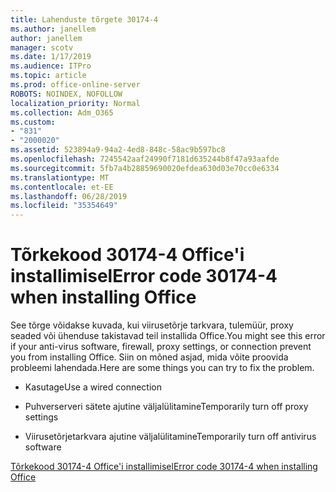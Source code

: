```yaml
---
title: Lahenduste tõrgete 30174-4
ms.author: janellem
author: janellem
manager: scotv
ms.date: 1/17/2019
ms.audience: ITPro
ms.topic: article
ms.prod: office-online-server
ROBOTS: NOINDEX, NOFOLLOW
localization_priority: Normal
ms.collection: Adm_O365
ms.custom:
- "831"
- "2000020"
ms.assetid: 523894a9-94a2-4ed8-848c-58ac9b597bc8
ms.openlocfilehash: 7245542aaf24990f7181d635244b8f47a93aafde
ms.sourcegitcommit: 5fb7a4b28859690020efdea630d03e70cc0e6334
ms.translationtype: MT
ms.contentlocale: et-EE
ms.lasthandoff: 06/28/2019
ms.locfileid: "35354649"
---
```

# <a name="error-code-30174-4-when-installing-office"></a><span data-ttu-id="edd65-102">Tõrkekood 30174-4 Office'i installimisel</span><span class="sxs-lookup"><span data-stu-id="edd65-102">Error code 30174-4 when installing Office</span></span>

<span data-ttu-id="edd65-103">See tõrge võidakse kuvada, kui viirusetõrje tarkvara, tulemüür, proxy seaded või ühenduse takistavad teil installida Office.</span><span class="sxs-lookup"><span data-stu-id="edd65-103">You might see this error if your anti-virus software, firewall, proxy settings, or connection prevent you from installing Office.</span></span> <span data-ttu-id="edd65-104">Siin on mõned asjad, mida võite proovida probleemi lahendada.</span><span class="sxs-lookup"><span data-stu-id="edd65-104">Here are some things you can try to fix the problem.</span></span>
  
- <span data-ttu-id="edd65-105">Kasutage</span><span class="sxs-lookup"><span data-stu-id="edd65-105">Use a wired connection</span></span>

- <span data-ttu-id="edd65-106">Puhverserveri sätete ajutine väljalülitamine</span><span class="sxs-lookup"><span data-stu-id="edd65-106">Temporarily turn off proxy settings</span></span>

- <span data-ttu-id="edd65-107">Viirusetõrjetarkvara ajutine väljalülitamine</span><span class="sxs-lookup"><span data-stu-id="edd65-107">Temporarily turn off antivirus software</span></span>

[<span data-ttu-id="edd65-108">Tõrkekood 30174-4 Office'i installimisel</span><span class="sxs-lookup"><span data-stu-id="edd65-108">Error code 30174-4 when installing Office</span></span>](https://support.office.com/article/5d5551db-266f-47b3-93fc-d51c2e8f4c0b?wt.mc_id=Alchemy_ClientDIA)
  